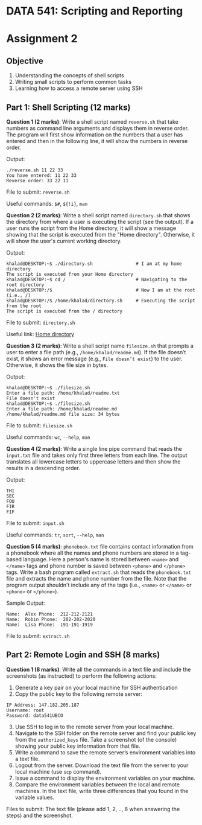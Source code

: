 # DATA 541: Scripting and Reporting

# Assignment 2

## Objective

1. Understanding the concepts of shell scripts
2. Writing small scripts to perform common tasks
3. Learning how to access a remote server using SSH


## Part 1: Shell Scripting (12 marks)

**Question 1 (2 marks)**: Write a shell script named `reverse.sh` that take numbers as command line arguments and displays them in reverse order. The program will first show information on the numbers that a user has entered and then in the following line, it will show the numbers in reverse order.

Output:

```
./reverse.sh 11 22 33
You have entered: 11 22 33
Reverse order: 33 22 11
```
File to submit: `reverse.sh`

Useful commands: `$#`, `${!i}`, `man` 

**Question 2 (2 marks)**: Write a shell script named `directory.sh` that shows the directory from where a user is executing the script (see the output). If a user runs the script from the Home directory, it will show a message showing that the script is executed from the "Home directory". Otherwise, it will show the user's current working directory.

Output:

```
khalad@DESKTOP:~$ ./directory.sh                # I am at my home directory
The script is executed from your Home directory 
khalad@DESKTOP:~$ cd /                          # Navigating to the root directory
khalad@DESKTOP:/$                               # Now I am at the root (i.e., /)
khalad@DESKTOP:/$ /home/khalad/directory.sh     # Executing the script from the root
The script is executed from the / directory
```

File to submit: `directory.sh`

Useful link: [Home directory](http://www.linfo.org/home_directory.html)  

**Question 3 (2 marks)**: Write a shell script name `filesize.sh` that prompts a user to enter a file path (e.g., `/home/khalad/readme.md`). If the file doesn’t exist, it shows an error message (e.g., `File doesn’t exist`) to the user. Otherwise, it shows the file size in bytes.

Output:

```
khalad@DESKTOP:~$ ./filesize.sh
Enter a file path: /home/khalad/readme.txt
File doesn't exist
khalad@DESKTOP:~$ ./filesize.sh
Enter a file path: /home/khalad/readme.md
/home/khalad/readme.md file size: 34 bytes
```

File to submit: `filesize.sh`

Useful commands: `wc`, `--help`, `man` 


**Question 4 (2 marks)**: Write a single line pipe command that reads the `input.txt` file and takes only first three letters from each line. The output translates all lowercase letters to uppercase letters and then show the results in a descending order.

Output:

```
THI
SEC
FOU
FIR
FIF
```

File to submit: `input.sh`

Useful commands: `tr`, `sort`, `--help`, `man` 

**Question 5 (4 marks)**: `phonebook.txt` file contains contact information from a phonebook where all the names and phone numbers are stored in a tag-based language. Here a person's name is stored between `<name>` and `</name>` tags and phone number is saved between `<phone>` and `</phone>` tags. Write a bash program called `extract.sh` that reads the `phonebook.txt` file and extracts the name and phone number from the file. Note that the program output shouldn't include any of the tags (i.e., `<name>` or `</name>` or `<phone>` or `</phone>`). 

Sample Output:

```
Name:  Alex Phone:  212-212-2121
Name:  Robin Phone:  202-202-2020
Name:  Lisa Phone:  191-191-1919
```
File to submit: `extract.sh`


## Part 2: Remote Login and SSH (8 marks)

**Question 1 (8 marks)**: Write all the commands in a text file and include the screenshots (as instructed) to perform the following actions:
1. Generate a key pair on your local machine for SSH authentication
2. Copy the public key to the following remote server:
```
IP Address: 147.182.205.187
Username: root
Password: data541UBCO
```
3. Use SSH to log in to the remote server from your local machine. 
4. Navigate to the SSH folder on the remote server and find your public key from the `authorized_keys` file. Take a screenshot (of the console) showing your public key information from that file.
5. Write a command to save the remote server’s environment variables into a text file. 
6. Logout from the server. Download the text file from the server to your local machine (use `scp` command). 
7. Issue a command to display the environment variables on your machine. 
8. Compare the environment variables between the local and remote machines. In the text file, write three differences that you found in the variable values. 

Files to submit: The text file (please add 1, 2, .., 8 when answering the steps) and the screenshot.